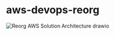 # aws-devops-reorg

![Reorg AWS Solution Architecture drawio](https://github.com/emmanuel-reorg/aws-devops-reorg/assets/175167446/62c6c1d2-d8c4-44fa-a109-738b86cfa56d)
